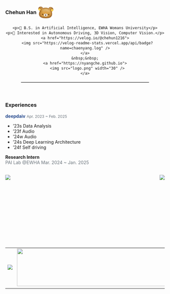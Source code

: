 <div align="center" style="max-width: 600px; margin: auto; text-align: center;">
  <div>
    <h3 style="display: flex; align-items: center; gap: 5px;">
      Chehun Han 
      <img src="kuma.jpg" width="50" height="50" />
    </h3>

    <p>🏫 B.S. in Artificial Intelligence, EWHA Womans University</p>
    <p>🚗 Interested in Autonomous Driving, 3D Vision, Computer Vision.</p>
    <a href="https://velog.io/@chehun1216">
      <img src="https://velog-readme-stats.vercel.app/api/badge?name=chaenyang.log" />
    </a>
    &nbsp;&nbsp;
    <a href="https://nyangche.github.io">
      <img src="logo.png" width="30" />
    </a>
  </div>
  <!-- 가로 구분선 -->
  <hr style="width: 80%; border: 1px solid lightgray; margin: 20px auto;">
</div>


<br>

### Experiences

<a href="https://deepdaiv.oopy.io/" style="color:#264a8e; text-decoration:none;"><b>deepdaiv</b></a>
<span style="color:#6c757d; font-size:12px;">Apr. 2023 ~ Feb. 2025</span>  


- ’23s Data Analysis  
- ’23f Audio  
- ’24w Audio  
- ’24s Deep Learning Architecture  
- ’24f Self driving  

**Research Intern**  
<span style="color:#6c757d; font-size:14px;">PAI Lab @EWHA Mar. 2024 ~ Jan. 2025</span>


<br>


<div style="display: flex; justify-content: space-between;">
  <img src="https://github-readme-stats.vercel.app/api?username=nyangche&show_icons=true&theme=transparent&cache_seconds=1800" height="200"/>
  <img src="https://github-readme-stats.vercel.app/api/top-langs/?username=nyangche&hide=c%23,powershell,Mathematica,Ruby,Objective-C,Objective-C%2b%2b,Cuda&title_color=61dafb&text_color=ffffff&icon_color=61dafb&bg_color=20232a&langs_count=8&layout=compact&border_color=61dafb&hide_border=true&size_weight=0.5&count_weight=0.5" height="200"/>
</div>


<br>

<table align="center" style="border-collapse: collapse; border: none;">
  <tr style="border: none;">
    <td style="border: none; text-align: center;">
      <a href="https://github.com/devxb/gitanimals">
        <img src="https://render.gitanimals.org/farms/{nyangche}" width="500"/>
      </a>
    </td>
    <td style="border: none; text-align: center;">
      <a href="https://github.com/devxb/gitanimals">
        <img src="https://render.gitanimals.org/lines/{nyangche}?pet-id=1" width="500" height="120"/>
      </a>
    </td>
  </tr>
</table>

